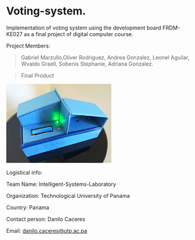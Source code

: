 # Voting-system.
Implementation of voting system using the development board FRDM-KE027 as a final project of digital computer course.

Project Members:
>Gabriel Marzullo,Oliver Rodriguez, Andrea Gonzalez, Leonel Aguilar, Wvaldo Graell, Sobenis Stephanie, Adriana Gonzalez.




> Final Product

![Final](project.jpg)

Logistical info:

Team Name: Intelligent-Systems-Laboratory

Organization: Technological University of Panama

Country: Panama

Contact person: Danilo Caceres

Email: danilo.caceres@utp.ac.pa
